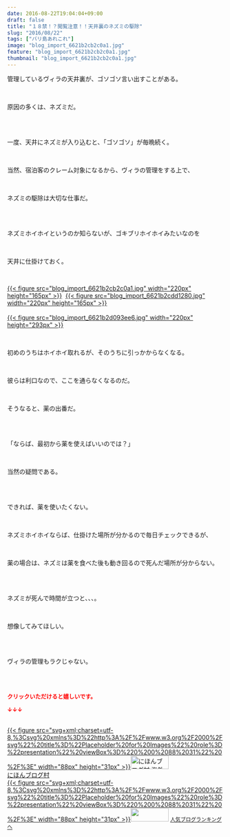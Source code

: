 ```yaml
---
date: 2016-08-22T19:04:04+09:00
draft: false
title: "１８禁！？閲覧注意！！天井裏のネズミの駆除"
slug: "2016/08/22"
tags: ["バリ島あれこれ"]
image: "blog_import_6621b2cb2c0a1.jpg"
feature: "blog_import_6621b2cb2c0a1.jpg"
thumbnail: "blog_import_6621b2cb2c0a1.jpg"
---
```

<p>管理しているヴィラの天井裏が、ゴソゴソ言い出すことがある。</p><br/><p>原因の多くは、ネズミだ。</p><br/><br/><p>一度、天井にネズミが入り込むと、「ゴソゴソ」が毎晩続く。</p><br/><p>当然、宿泊客のクレーム対象になるから、ヴィラの管理をする上で、</p><br/><p>ネズミの駆除は大切な仕事だ。</p><br/><br/><p>ネズミホイホイというのか知らないが、ゴキブリホイホイみたいなのを</p><br/><p>天井に仕掛けておく。</p><br/><p><a href="blog_import_6621b2cc82d30.jpg">{{< figure src="blog_import_6621b2cb2c0a1.jpg" width="220px" height="165px" >}}</a>  <a href="blog_import_6621b2cf218a6.jpg">{{< figure src="blog_import_6621b2cdd1280.jpg" width="220px" height="165px" >}}</a>  <br/><br/><a href="blog_import_6621b2d1cb523.jpg">{{< figure src="blog_import_6621b2d093ee6.jpg" width="220px" height="293px" >}}</a> <br/></p><br/><p>初めのうちはホイホイ取れるが、そのうちに引っかからなくなる。</p><br/><p>彼らは利口なので、ここを通らなくなるのだ。</p><br/><p>そうなると、薬の出番だ。</p><br/><br/><p>「ならば、最初から薬を使えばいいのでは？」</p><br/><p>当然の疑問である。</p><br/><br/><p>できれば、薬を使いたくない。</p><br/><p>ネズミホイホイならば、仕掛けた場所が分かるので毎日チェックできるが、</p><br/><p>薬の場合は、ネズミは薬を食べた後も動き回るので死んだ場所が分からない。</p><br/><br/><p>ネズミが死んで時間が立つと、、、。</p><br/><p>想像してみてほしい。</p><br/><p><br/>ヴィラの管理もラクじゃない。</p><br/><br/><p><font color="#ff0000" size="2"><strong>クリックいただけると嬉しいです。<br/></strong></font></p><p><font color="#ff0000" size="2"><strong>↓↓↓</strong></font></p><p><br/><a href="ranking.html?p_cid=01260127" target="_blank">{{< figure src="svg+xml;charset=utf-8,%3Csvg%20xmlns%3D%22http%3A%2F%2Fwww.w3.org%2F2000%2Fsvg%22%20title%3D%22Placeholder%20for%20Images%22%20role%3D%22presentation%22%20viewBox%3D%220%200%2088%2031%22%20%2F%3E" width="88px" height="31px" >}}<noscript><img border="0" alt="にほんブログ村 海外生活ブログ バリ島情報へ" src="https://img-proxy.blog-video.jp/images?url=http%3A%2F%2Foverseas.blogmura.com%2Fbali%2Fimg%2Fbali88_31.gif" width="88" height="31"></noscript></a><br/><a href="ranking.html?p_cid=01260127" target="_blank">にほんブログ村</a> <br/><a title="人気ブログランキングへ" href="link.php?1804582">{{< figure src="svg+xml;charset=utf-8,%3Csvg%20xmlns%3D%22http%3A%2F%2Fwww.w3.org%2F2000%2Fsvg%22%20title%3D%22Placeholder%20for%20Images%22%20role%3D%22presentation%22%20viewBox%3D%220%200%2088%2031%22%20%2F%3E" width="88px" height="31px" >}}<noscript><img border="0" src="https://blog.with2.net/img/banner/banner_22.gif" width="88" height="31"></noscript></a> <a style="FONT-SIZE: 12px" href="link.php?1804582">人気ブログランキングへ</a> </p>

